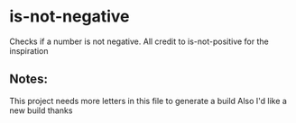 # is-not-negative
Checks if a number is not negative. All credit to is-not-positive for the inspiration

## Notes:
This project needs more letters in this file to generate a build
Also I'd like a new build thanks
